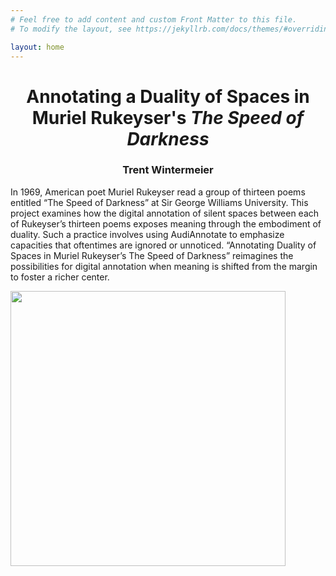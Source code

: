 ```yaml
---
# Feel free to add content and custom Front Matter to this file.
# To modify the layout, see https://jekyllrb.com/docs/themes/#overriding-theme-defaults

layout: home
---
```

<h1 align=center> Annotating a Duality of Spaces in Muriel Rukeyser's <em> The Speed of Darkness</em> </h1>

<h3 align=center>Trent Wintermeier </h3>


In 1969, American poet Muriel Rukeyser read a group of thirteen poems entitled “The Speed of Darkness” at Sir George Williams University. This project examines how the digital annotation of silent spaces between each of Rukeyser’s thirteen poems exposes meaning through the embodiment of duality. Such a practice involves using AudiAnnotate to emphasize capacities that oftentimes are ignored or unnoticed. “Annotating Duality of Spaces in Muriel Rukeyser’s The Speed of Darkness” reimagines the possibilities for digital annotation when meaning is shifted from the margin to foster a richer center.    

  
<img src= "https://user-images.githubusercontent.com/112954339/230991643-c0977875-dc48-4eeb-93ec-d8fdfd13b451.jpeg" max-width="600" height="440" align="center">


